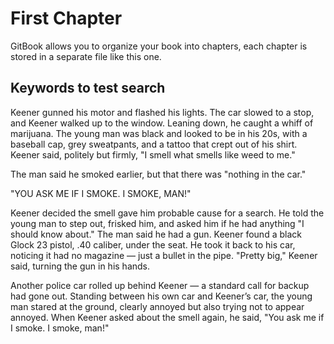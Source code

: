 # First Chapter

GitBook allows you to organize your book into chapters, each chapter is stored in a separate file like this one.

## Keywords to test search

Keener gunned his motor and flashed his lights. The car slowed to a stop, and Keener walked up to the window. Leaning down, he caught a whiff of marijuana. The young man was black and looked to be in his 20s, with a baseball cap, grey sweatpants, and a tattoo that crept out of his shirt. Keener said, politely but firmly, "I smell what smells like weed to me."

The man said he smoked earlier, but that there was "nothing in the car."

"YOU ASK ME IF I SMOKE. I SMOKE, MAN!"

Keener decided the smell gave him probable cause for a search. He told the young man to step out, frisked him, and asked him if he had anything "I should know about." The man said he had a gun. Keener found a black Glock 23 pistol, .40 caliber, under the seat. He took it back to his car, noticing it had no magazine — just a bullet in the pipe. "Pretty big," Keener said, turning the gun in his hands.

Another police car rolled up behind Keener — a standard call for backup had gone out. Standing between his own car and Keener’s car, the young man stared at the ground, clearly annoyed but also trying not to appear annoyed. When Keener asked about the smell again, he said, "You ask me if I smoke. I smoke, man!"

